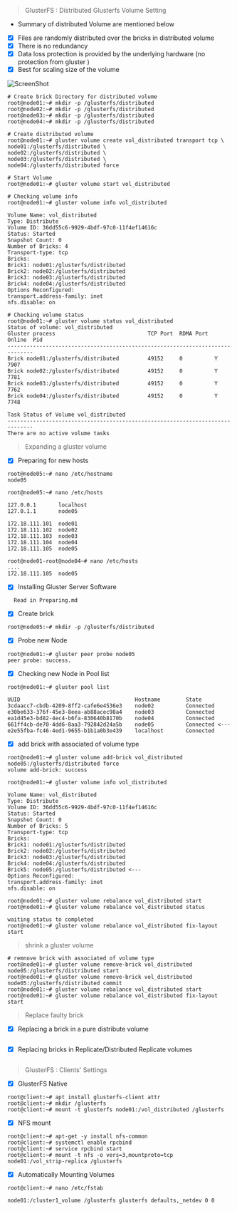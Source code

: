 >GlusterFS : Distributed Glusterfs Volume Setting
* Summary of distributed Volume are mentioned below
- [x] Files are randomly distributed over the bricks in distributed volume
- [x] There is no redundancy
- [x] Data loss protection is provided by the underlying hardware (no protection from gluster )
- [x] Best for scaling size of the volume

![ScreenShot](https://cloud.githubusercontent.com/assets/10970993/7412364/ac0a300c-ef5f-11e4-8599-e7d06de1165c.png)
```
# Create brick Directory for distributed volume
root@node01:~# mkdir -p /glusterfs/distributed
root@node02:~# mkdir -p /glusterfs/distributed
root@node03:~# mkdir -p /glusterfs/distributed
root@node04:~# mkdir -p /glusterfs/distributed

# Create distributed volume 
root@node01:~# gluster volume create vol_distributed transport tcp \
node01:/glusterfs/distributed \
node02:/glusterfs/distributed \
node03:/glusterfs/distributed \
node04:/glusterfs/distributed force

# Start Volume
root@node01:~# gluster volume start vol_distributed

# Checking volume info
root@node01:~# gluster volume info vol_distributed

Volume Name: vol_distributed
Type: Distribute
Volume ID: 36dd55c6-9929-4bdf-97c0-11f4ef14616c
Status: Started
Snapshot Count: 0
Number of Bricks: 4
Transport-type: tcp
Bricks:
Brick1: node01:/glusterfs/distributed
Brick2: node02:/glusterfs/distributed
Brick3: node03:/glusterfs/distributed
Brick4: node04:/glusterfs/distributed
Options Reconfigured:
transport.address-family: inet
nfs.disable: on

# Checking volume status
root@node01:~# gluster volume status vol_distributed
Status of volume: vol_distributed
Gluster process                             TCP Port  RDMA Port  Online  Pid
------------------------------------------------------------------------------
Brick node01:/glusterfs/distributed         49152     0          Y       7907 
Brick node02:/glusterfs/distributed         49152     0          Y       7781 
Brick node03:/glusterfs/distributed         49152     0          Y       7762 
Brick node04:/glusterfs/distributed         49152     0          Y       7748 
 
Task Status of Volume vol_distributed
------------------------------------------------------------------------------
There are no active volume tasks
```
>Expanding a gluster volume
- [x] Preparing for new hosts
```
root@node05:~# nano /etc/hostname
node05

root@node05:~# nano /etc/hosts

127.0.0.1       localhost
127.0.1.1       node05

172.18.111.101  node01
172.18.111.102  node02
172.18.111.103  node03
172.18.111.104  node04
172.18.111.105  node05

root@node01-root@node04~# nano /etc/hosts
....
172.18.111.105  node05

```
- [x] Installing Gluster Server Software
```
  Read in Preparing.md
```
- [x] Create brick 
```
root@node05:~# mkdir -p /glusterfs/distributed
```
- [x] Probe new Node
```
root@node01:~# gluster peer probe node05
peer probe: success.
```
- [x] Checking new Node in Pool list
```
root@node01:~# gluster pool list

UUID                                    Hostname        State
3cdaacc7-cbdb-4209-8ff2-cafe6e4536e3    node02          Connected 
e30be633-376f-45e3-8eea-ab88acec98a4    node03          Connected 
ea1d45e3-bd82-4ec4-b6fa-830640b8170b    node04          Connected 
661ff4cb-de70-4dd6-8aa3-792842d24a5b    node05          Connected <---
e2e55fba-fc46-4ed1-9655-b1b1a0b3e439    localhost       Connected 
```
- [x] add brick with associated of volume type
```
root@node01:~# gluster volume add-brick vol_distributed node05:/glusterfs/distributed force
volume add-brick: success

root@node01:~# gluster volume info vol_distributed

Volume Name: vol_distributed
Type: Distribute
Volume ID: 36dd55c6-9929-4bdf-97c0-11f4ef14616c
Status: Started
Snapshot Count: 0
Number of Bricks: 5
Transport-type: tcp
Bricks:
Brick1: node01:/glusterfs/distributed
Brick2: node02:/glusterfs/distributed
Brick3: node03:/glusterfs/distributed
Brick4: node04:/glusterfs/distributed
Brick5: node05:/glusterfs/distributed <---
Options Reconfigured:
transport.address-family: inet
nfs.disable: on

root@node01:~# gluster volume rebalance vol_distributed start
root@node01:~# gluster volume rebalance vol_distributed status

waiting status to completed
root@node01:~# gluster volume rebalance vol_distributed fix-layout start
```
>shrink a gluster volume
```
# remnove brick with associated of volume type
root@node01:~# gluster volume remove-brick vol_distributed node05:/glusterfs/distributed start
root@node01:~# gluster volume remove-brick vol_distributed node05:/glusterfs/distributed commit
root@node01:~# gluster volume rebalance vol_distributed start
root@node01:~# gluster volume rebalance vol_distributed fix-layout start
```
>Replace faulty brick
- [x] Replacing a brick in a pure distribute volume

```

```
- [x] Replacing bricks in Replicate/Distributed Replicate volumes
```

```
>GlusterFS : Clients' Settings

- [x] GlusterFS Native
```
root@client:~# apt install glusterfs-client attr
root@client:~# mkdir /glusterfs
root@client:~# mount -t glusterfs node01:/vol_distributed /glusterfs
```
- [x] NFS mount
```
root@client:~# apt-get -y install nfs-common 
root@client:~# systemctl enable rpcbind 
root@client:~# service rpcbind start
root@client:~# mount -t nfs -o vers=3,mountproto=tcp node01:/vol_strip-replica /glusterfs
```
- [x] Automatically Mounting Volumes
```
root@client:~# nano /etc/fstab

node01:/cluster1_volume /glusterfs glusterfs defaults,_netdev 0 0

```
